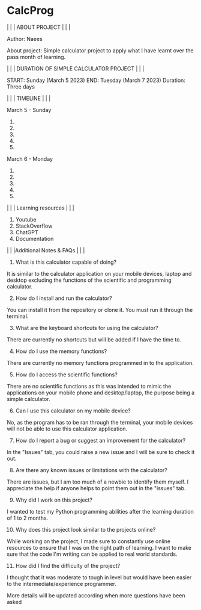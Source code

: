 # CalcProg

| | | ABOUT PROJECT | | |

Author: 
Naees

About project:
Simple calculator project to apply what I have learnt over the pass month of learning.


 | | | DURATION OF SIMPLE CALCULATOR PROJECT | | |
 
START:      Sunday (March 5 2023)
END:        Tuesday (March 7 2023)
Duration:   Three days


| | | TIMELINE | | |

March 5 - Sunday

1.  
2.  
3.  
4.  
5.  

March 6 - Monday

1.  
2.  
3.  
4.  
5.  

| | | Learning resources | | |

1. Youtube
2. StackOverflow
3. ChatGPT
4. Documentation


| | |Additional Notes & FAQs | | |

1. What is this calculator capable of doing?

It is similar to the calculator application on your mobile devices, 
laptop and desktop excluding the functions of the scientific and programming calculator.

2. How do I install and run the calculator?

You can install it from the repository or clone it.
You must run it through the terminal.

3. What are the keyboard shortcuts for using the calculator?

There are currently no shortcuts but will be added if I have the time to.

4. How do I use the memory functions?

There are currently no memory functions programmed in to the application.

5. How do I access the scientific functions?

There are no scientific functions as this was intended to mimic the applications on your mobile phone and desktop/laptop,
the purpose being a simple calculator.

6. Can I use this calculator on my mobile device?

No, as the program has to be ran through the terminal, 
your mobile devices will not be able to use this calculator application.

7. How do I report a bug or suggest an improvement for the calculator?

In the "Issues" tab, you could raise a new issue and I will be sure to check it out.

8. Are there any known issues or limitations with the calculator?

There are issues, but I am too much of a newbie to identify them myself.
I appreciate the help if anyone helps to point them out in the "issues" tab.

9. Why did I work on this project?

I wanted to test my Python programming abilities after the learning duration of 1 to 2 months.

10. Why does this project look similar to the projects online?

While working on the project, I made sure to constantly use online resources to ensure that I was on the right path of learning.
I want to make sure that the code I'm writing can be applied to real world standards.

11. How did I find the difficulty of the project?

I thought that it was moderate to tough in level but would have been easier to the intermediate/experience programmer.


More details will be updated according when more questions have been asked
